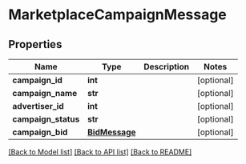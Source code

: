 # MarketplaceCampaignMessage

## Properties
Name | Type | Description | Notes
------------ | ------------- | ------------- | -------------
**campaign_id** | **int** |  | [optional] 
**campaign_name** | **str** |  | [optional] 
**advertiser_id** | **int** |  | [optional] 
**campaign_status** | **str** |  | [optional] 
**campaign_bid** | [**BidMessage**](BidMessage.md) |  | [optional] 

[[Back to Model list]](../README.md#documentation-for-models) [[Back to API list]](../README.md#documentation-for-api-endpoints) [[Back to README]](../README.md)


